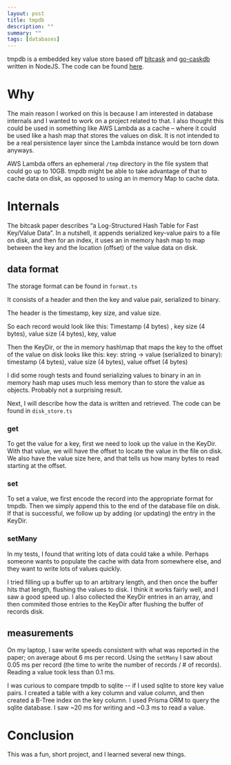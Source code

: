```yaml
---
layout: post
title: tmpdb
description: ""
summary: ""
tags: [databases]
---
```


tmpdb is a embedded key value store based off [bitcask] and [go-caskdb] written in NodeJS.
The code can be found [here](https://github.com/bodowd/tmpdb).

# Why

The main reason I worked on this is because I am interested in database internals and I wanted to work on a project related to that.
I also thought this could be used in something like AWS Lambda as a cache – where it could be used like a hash map that stores the values on disk. It is not intended to be a real persistence layer since the Lambda instance would be torn down anyways.

AWS Lambda offers an ephemeral `/tmp` directory in the file system that could go up to 10GB. tmpdb might be able to take advantage of that to cache data on disk, as opposed to using an in memory Map to cache data.

# Internals

The bitcask paper describes “a Log-Structured Hash Table for Fast Key/Value Data”. In a nutshell, it appends serialized key-value pairs to a file on disk, and then for an index, it uses an in memory hash map to map between the key and the location (offset) of the value data on disk.

## data format

The storage format can be found in `format.ts`

It consists of a header and then the key and value pair, serialized to binary.

The header is the timestamp, key size, and value size.

So each record would look like this:
Timestamp (4 bytes) , key size (4 bytes), value size (4 bytes), key, value

Then the KeyDir, or the in memory hash\map that maps the key to the offset of the value on disk looks like this:
key: string → value (serialized to binary): timestamp (4 bytes), value size (4 bytes), value offset (4 bytes)

I did some rough tests and found serializing values to binary in an in memory hash map uses much less memory than to store the value as objects. Probably not a surprising result.

Next, I will describe how the data is written and retrieved. The code can be found in `disk_store.ts`

### get

To get the value for a key, first we need to look up the value in the KeyDir.
With that value, we will have the offset to locate the value in the file on disk. We also have the value size here, and that tells us how many bytes to read starting at the offset.

### set

To set a value, we first encode the record into the appropriate format for tmpdb.
Then we simply append this to the end of the database file on disk. If that is successful, we follow up by adding (or updating) the entry in the KeyDir.

### setMany

In my tests, I found that writing lots of data could take a while. Perhaps someone wants to populate the cache with data from somewhere else, and they want to write lots of values quickly.

I tried filling up a buffer up to an arbitrary length, and then once the buffer hits that length, flushing the values to disk. I think it works fairly well, and I saw a good speed up.
I also collected the KeyDir entries in an array, and then commited those entries to the KeyDir after flushing the buffer of records disk.

## measurements

On my laptop, I saw write speeds consistent with what was reported in the paper; on average about 6 ms per record. Using the `setMany` I saw about 0.05 ms per record (the time to write the number of records / # of records). Reading a value took less than 0.1 ms.

I was curious to compare tmpdb to sqlite -- if I used sqlite to store key value pairs. I created a table with a key column and value column, and then created a B-Tree index on the key column. I used Prisma ORM to query the sqlite database. I saw ~20 ms for writing and ~0.3 ms to read a value.

# Conclusion

This was a fun, short project, and I learned several new things.

[bitcask]: https://riak.com/assets/bitcask-intro.pdf
[go-caskdb]: https://github.com/avinassh/go-caskdb
